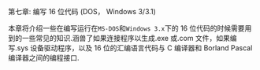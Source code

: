 第七章: 编写 16 位代码 (DOS， Windows 3/3.1)

本章将介绍一些在编写运行在`MS-DOS`和`Windows 3.x`下的 16 位代码的时候需要用到的一些常见的知识.涵兽了如果连接程序以生成.exe 或.com 文件，如果编写.sys 设备驱动程序，以及 16 位的汇编语言代码与 C 编译器和 Borland Pascal 编译器之间的编程接口.
